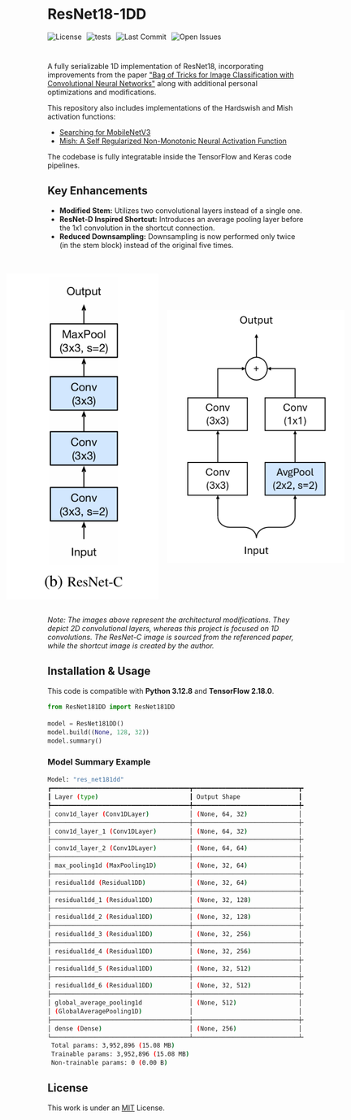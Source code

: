 # ResNet18-1DD
<div style="display: flex; gap: 10px; flex-wrap: wrap; margin-bottom: 10px;">
    <img src="https://img.shields.io/github/license/AliKHaliliT/ResNet18-1DD" alt="License">
    <img src="https://github.com/AliKHaliliT/ResNet18-1DD/actions/workflows/tests.yml/badge.svg" alt="tests">
    <img src="https://img.shields.io/github/last-commit/AliKHaliliT/ResNet18-1DD" alt="Last Commit">
    <img src="https://img.shields.io/github/issues/AliKHaliliT/ResNet18-1DD" alt="Open Issues">
</div>
<br/>

A fully serializable 1D implementation of ResNet18, incorporating improvements from the paper ["Bag of Tricks for Image Classification with Convolutional Neural Networks"](https://arxiv.org/abs/1812.01187) along with additional personal optimizations and modifications.

This repository also includes implementations of the Hardswish and Mish activation functions:

- [Searching for MobileNetV3](https://arxiv.org/abs/1905.02244)
- [Mish: A Self Regularized Non-Monotonic Neural Activation Function](https://arxiv.org/abs/1908.08681)

The codebase is fully integratable inside the TensorFlow and Keras code pipelines.

## Key Enhancements
- **Modified Stem:** Utilizes two convolutional layers instead of a single one.
- **ResNet-D Inspired Shortcut:** Introduces an average pooling layer before the 1x1 convolution in the shortcut connection.
- **Reduced Downsampling:** Downsampling is now performed only twice (in the stem block) instead of the original five times.

<br/>
<br/>
<div align="center" style="display: flex; justify-content: center; align-items: center;">
    <img src="util_resources/readme/resnet_c.png" alt="ResNet-C image from the paper" style="width:300px; height:auto; margin-right: 16px;">
    <img src="util_resources/readme/shortcut.png" alt="Shortcut image by author" style="width:350px; height:auto;">
</div>
<br/>

*Note: The images above represent the architectural modifications. They depict 2D convolutional layers, whereas this project is focused on 1D convolutions. The ResNet-C image is sourced from the referenced paper, while the shortcut image is created by the author.*

## Installation & Usage
This code is compatible with **Python 3.12.8** and **TensorFlow 2.18.0**.

```python
from ResNet181DD import ResNet181DD

model = ResNet181DD()
model.build((None, 128, 32))
model.summary()
```

### Model Summary Example
```bash
Model: "res_net181dd"
┏━━━━━━━━━━━━━━━━━━━━━━━━━━━━━━━━━━━━━━┳━━━━━━━━━━━━━━━━━━━━━━━━━━━━━┳━━━━━━━━━━━━━━━━━┓
┃ Layer (type)                         ┃ Output Shape                ┃         Param # ┃
┡━━━━━━━━━━━━━━━━━━━━━━━━━━━━━━━━━━━━━━╇━━━━━━━━━━━━━━━━━━━━━━━━━━━━━╇━━━━━━━━━━━━━━━━━┩
│ conv1d_layer (Conv1DLayer)           │ (None, 64, 32)              │           3,072 │
├──────────────────────────────────────┼─────────────────────────────┼─────────────────┤
│ conv1d_layer_1 (Conv1DLayer)         │ (None, 64, 32)              │           3,072 │
├──────────────────────────────────────┼─────────────────────────────┼─────────────────┤
│ conv1d_layer_2 (Conv1DLayer)         │ (None, 64, 64)              │           6,144 │
├──────────────────────────────────────┼─────────────────────────────┼─────────────────┤
│ max_pooling1d (MaxPooling1D)         │ (None, 32, 64)              │               0 │
├──────────────────────────────────────┼─────────────────────────────┼─────────────────┤
│ residual1dd (Residual1DD)            │ (None, 32, 64)              │          24,576 │
├──────────────────────────────────────┼─────────────────────────────┼─────────────────┤
│ residual1dd_1 (Residual1DD)          │ (None, 32, 128)             │          81,920 │
├──────────────────────────────────────┼─────────────────────────────┼─────────────────┤
│ residual1dd_2 (Residual1DD)          │ (None, 32, 128)             │          98,304 │
├──────────────────────────────────────┼─────────────────────────────┼─────────────────┤
│ residual1dd_3 (Residual1DD)          │ (None, 32, 256)             │         327,680 │
├──────────────────────────────────────┼─────────────────────────────┼─────────────────┤
│ residual1dd_4 (Residual1DD)          │ (None, 32, 256)             │         393,216 │
├──────────────────────────────────────┼─────────────────────────────┼─────────────────┤
│ residual1dd_5 (Residual1DD)          │ (None, 32, 512)             │       1,310,720 │
├──────────────────────────────────────┼─────────────────────────────┼─────────────────┤
│ residual1dd_6 (Residual1DD)          │ (None, 32, 512)             │       1,572,864 │
├──────────────────────────────────────┼─────────────────────────────┼─────────────────┤
│ global_average_pooling1d             │ (None, 512)                 │               0 │
│ (GlobalAveragePooling1D)             │                             │                 │
├──────────────────────────────────────┼─────────────────────────────┼─────────────────┤
│ dense (Dense)                        │ (None, 256)                 │         131,328 │
└──────────────────────────────────────┴─────────────────────────────┴─────────────────┘
 Total params: 3,952,896 (15.08 MB)
 Trainable params: 3,952,896 (15.08 MB)
 Non-trainable params: 0 (0.00 B)
```

## License
This work is under an [MIT](https://choosealicense.com/licenses/mit/) License.